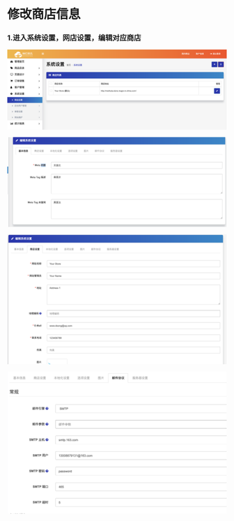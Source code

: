 # 修改商店信息

### 1.进入系统设置，网店设置，编辑对应商店

![](../.gitbook/assets/image%20%281%29.png)

![](../.gitbook/assets/image%20%286%29.png)

![](../.gitbook/assets/image%20%285%29.png)

![](../.gitbook/assets/image%20%287%29.png)

